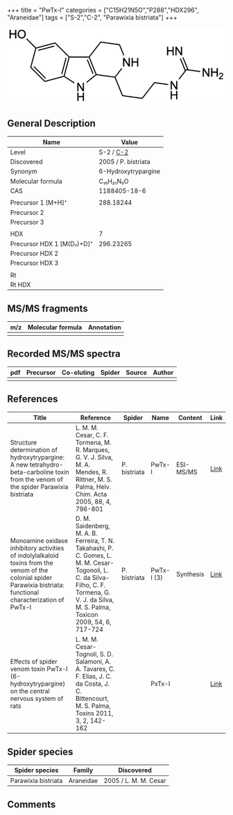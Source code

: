 +++
title = "PwTx-I"
categories = ["C15H21N5O","P288","HDX296",
"Araneidae"]
tags = ["S-2","C-2",
"Parawixia bistriata"]
+++

![](/img/PwTx-I.png)

## General Description

| Name                      | Value                                             |
|---------------------------|---------------------------------------------------|
| Level                     | S-2 / [C-2](https://doi.org/10.1002/hlca.200590056) |
| Discovered                | 2005 / P. bistriata                               |
| Synonym                   | 6-Hydroxytrypargine                               |
| Molecular formula         | C₁₅H₂₁N₅O                                         |
| CAS                       | 1188405-18-6                                      |
|                           |                                                   |
| Precursor 1 [M+H]⁺        | 288.18244                                         |
| Precursor 2               |                                                   |
| Precursor 3               |                                                   |
|                           |                                                   |
| HDX                       | 7                                                 |
| Precursor HDX 1 [M(D₇)+D]⁺ | 296.23265                                         |
| Precursor HDX 2           |                                                   |
| Precursor HDX 3           |                                                   |
|                           |                                                   |
| Rt                        |                                                   |
| Rt HDX                    |                                                   |

## MS/MS fragments

| m/z | Molecular formula | Annotation |
|-----|-------------------|------------|
|     |                   |            |

## Recorded MS/MS spectra

| pdf | Precursor | Co-eluting | Spider | Source | Author |
|-----|-----------|------------|--------|--------|--------|
|     |           |            |        |        |        |

## References

| Title                                                                                                                                                              | Reference                                                                                                                                                                                     | Spider       | Name       | Content   | Link                                                                 |
|--------------------------------------------------------------------------------------------------------------------------------------------------------------------|-----------------------------------------------------------------------------------------------------------------------------------------------------------------------------------------------|--------------|------------|-----------|----------------------------------------------------------------------|
| Structure determination of hydroxytrypargine: A new tetrahydro-beta-carboline toxin from the venom of the spider Parawixia bistriata                               | L. M. M. Cesar, C. F. Tormena, M. R. Marques, G. V. J. Silva, M. A. Mendes, R. Rittner, M. S. Palma, Helv. Chim. Acta 2005, 88, 4, 796-801                                                    | P. bistriata | PwTx-I     | ESI-MS/MS | [Link](https://doi.org/10.1002/hlca.200590056)                               |
| Monoamine oxidase inhibitory activities of indolylalkaloid toxins from the venom of the colonial spider Parawixia bistriata: functional characterization of PwTx-I | D. M. Saidenberg, M. A. B. Ferreira, T. N. Takahashi, P. C. Gomes, L. M. M. Cesar-Togonoli, L. C. da Silva-Filho, C. F. Tormena, G. V. J. da Silva, M. S. Palma, Toxicon 2009, 54, 6, 717-724 | P. bistriata | PwTx-I (3) | Synthesis | [Link](https://doi.org/10.1016/j.toxicon.2009.05.027)                        |
| Effects of spider venom toxin PwTx-I (6-hydroxytrypargine) on the central nervous system of rats                                                                   | L. M. M. Cesar-Tognoli, S. D. Salamoni, A. A. Tavares, C. F. Elias, J. C. da Costa, J. C. Bittencourt, M. S. Palma, Toxins 2011, 3, 2, 142-162                                                |              | PxTx-I     |           | [Link](https://www.ncbi.nlm.nih.gov/pmc/articles/PMC3202814/?report=classic) |

## Spider species

| Spider species      | Family    | Discovered            |
|---------------------|-----------|-----------------------|
| Parawixia bistriata | Araneidae | 2005 / L. M. M. Cesar |

## Comments